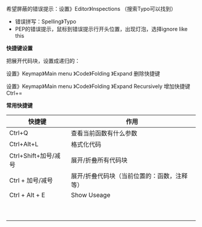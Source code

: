 希望屏蔽的错误提示：设置》Editor》Inspections	（搜索Typo可以找到）

- 错误拼写：Spelling》Typo
- PEP的错误提示，鼠标到错误提示行开头位置，出现灯泡，选择ignore like this




**快捷键设置**

把展开代码块，设置成递归的：

设置》Keymap》Main menu 》Code》Folding 》Expand   删除快捷键

设置》Keymap》Main menu 》Code》Folding 》Expand Recursively   增加快捷键 Ctrl+=



**常用快捷键**

| 快捷键              | 作用                     |
| ---------------- | ---------------------- |
| Ctrl+Q           | 查看当前函数有什么参数            |
| Ctrl+Alt+L       | 格式化代码                  |
| Ctrl+Shift+加号/减号 | 展开/折叠所有代码块             |
| Ctrl + 加号/减号     | 展开/折叠代码块（当前位置的：函数，注释等） |
| Ctrl + Alt + E   | Show Useage            |
|                  |                        |
|                  |                        |
|                  |                        |
|                  |                        |
|                  |                        |
|                  |                        |
|                  |                        |
|                  |                        |
|                  |                        |

